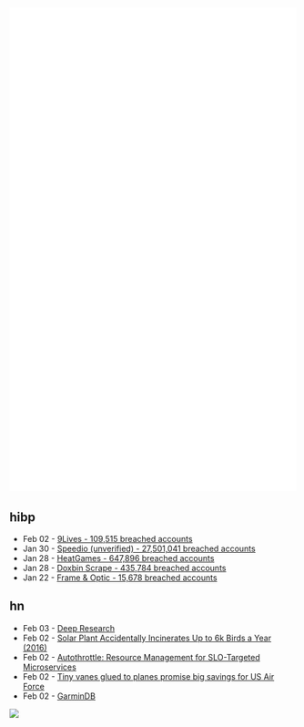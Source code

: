 ![Metrics](https://raw.githubusercontent.com/phixion/phixion/master/metrics.svg)

## hibp

<!--
for https://github.com/phixion/phixion/blob/main/.github/workflows/feeds.yml
-->
<!--START_SECTION:haveibeenpwnd-->
- Feb 02 - [9Lives - 109,515 breached accounts](https://haveibeenpwned.com/PwnedWebsites#9Lives)
- Jan 30 - [Speedio (unverified) - 27,501,041 breached accounts](https://haveibeenpwned.com/PwnedWebsites#Speedio)
- Jan 28 - [HeatGames - 647,896 breached accounts](https://haveibeenpwned.com/PwnedWebsites#HeatGames)
- Jan 28 - [Doxbin Scrape - 435,784 breached accounts](https://haveibeenpwned.com/PwnedWebsites#DoxbinScrape)
- Jan 22 - [Frame & Optic - 15,678 breached accounts](https://haveibeenpwned.com/PwnedWebsites#FrameAndOptic)
<!--END_SECTION:haveibeenpwnd-->

## hn

<!--
for https://github.com/phixion/phixion/blob/main/.github/workflows/feeds.yml
-->
<!--START_SECTION:hn-->
- Feb 03 - [Deep Research](https://openai.com/index/introducing-deep-research/)
- Feb 02 - [Solar Plant Accidentally Incinerates Up to 6k Birds a Year (2016)](https://www.sciencealert.com/this-solar-plant-accidentally-incinerates-up-to-6-000-birds-a-year)
- Feb 02 - [Autothrottle: Resource Management for SLO-Targeted Microservices](https://www.usenix.org/conference/nsdi24/presentation/wang-zibo)
- Feb 02 - [Tiny vanes glued to planes promise big savings for US Air Force](https://newatlas.com/military/ticky-little-vanes-bring-big-savings-us-air-force/)
- Feb 02 - [GarminDB](https://github.com/tcgoetz/GarminDB)
<!--END_SECTION:hn-->

<!--
for https://yhype.me
-->
![](https://hit.yhype.me/github/profile?user_id=13013670)
